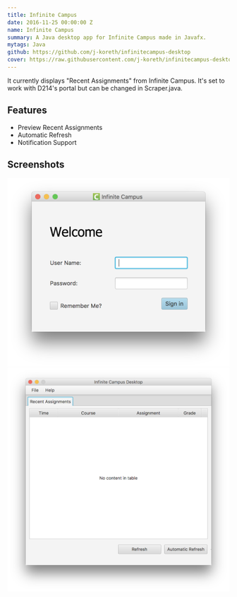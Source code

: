 ```yaml
---
title: Infinite Campus
date: 2016-11-25 00:00:00 Z
name: Infinite Campus
summary: A Java desktop app for Infinite Campus made in Javafx.
mytags: Java
github: https://github.com/j-koreth/infinitecampus-desktop
cover: https://raw.githubusercontent.com/j-koreth/infinitecampus-desktop/master/gradetable.png
---
```


It currently displays "Recent Assignments" from Infinite Campus. It's set to work with D214's portal but can be changed in Scraper.java.

## Features 
* Preview Recent Assignments
* Automatic Refresh
* Notification Support

## Screenshots
![Login](https://raw.githubusercontent.com/j-koreth/infinitecampus-desktop/master/login.png)
![GradeTable](https://raw.githubusercontent.com/j-koreth/infinitecampus-desktop/master/gradetable.png)
